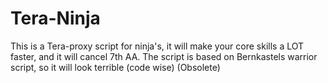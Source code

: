 # Tera-Ninja

This is a Tera-proxy script for ninja's, it will make your core skills a LOT faster, and it will cancel 7th AA.
The script is based on Bernkastels warrior script, so it will look terrible (code wise)
(Obsolete)
